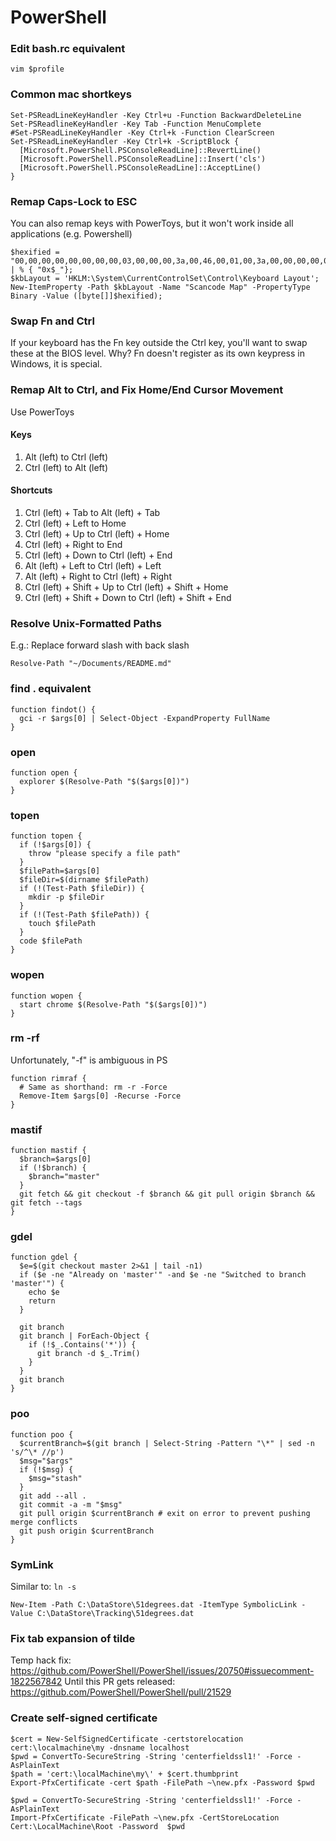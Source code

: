 # PowerShell


### Edit bash.rc equivalent
```
vim $profile
```


### Common mac shortkeys
```
Set-PSReadLineKeyHandler -Key Ctrl+u -Function BackwardDeleteLine
Set-PSReadlineKeyHandler -Key Tab -Function MenuComplete
#Set-PSReadLineKeyHandler -Key Ctrl+k -Function ClearScreen
Set-PSReadLineKeyHandler -Key Ctrl+k -ScriptBlock {
  [Microsoft.PowerShell.PSConsoleReadLine]::RevertLine()
  [Microsoft.PowerShell.PSConsoleReadLine]::Insert('cls')
  [Microsoft.PowerShell.PSConsoleReadLine]::AcceptLine()
}
```


### Remap Caps-Lock to ESC
You can also remap keys with PowerToys, but it won't work inside all applications (e.g. Powershell)
```
$hexified = "00,00,00,00,00,00,00,00,03,00,00,00,3a,00,46,00,01,00,3a,00,00,00,00,00".Split(',') | % { "0x$_"};
$kbLayout = 'HKLM:\System\CurrentControlSet\Control\Keyboard Layout';
New-ItemProperty -Path $kbLayout -Name "Scancode Map" -PropertyType Binary -Value ([byte[]]$hexified);
```


### Swap Fn and Ctrl
If your keyboard has the Fn key outside the Ctrl key, you'll want to swap these at the BIOS level. Why? Fn doesn't register as its own keypress in Windows, it is special.


### Remap Alt to Ctrl, and Fix Home/End Cursor Movement
Use PowerToys
#### Keys
1. Alt (left) to Ctrl (left)
2. Ctrl (left) to Alt (left)
#### Shortcuts
1. Ctrl (left) + Tab to Alt (left) + Tab
2. Ctrl (left) + Left to Home
3. Ctrl (left) + Up to Ctrl (left) + Home
4. Ctrl (left) + Right to End
5. Ctrl (left) + Down to Ctrl (left) + End
6. Alt (left) + Left to Ctrl (left) + Left
7. Alt (left) + Right to Ctrl (left) + Right
8. Ctrl (left) + Shift + Up to Ctrl (left) + Shift + Home
9. Ctrl (left) + Shift + Down to Ctrl (left) + Shift + End


### Resolve Unix-Formatted Paths
E.g.: Replace forward slash with back slash
```
Resolve-Path "~/Documents/README.md"
```


### find . equivalent
```
function findot() {
  gci -r $args[0] | Select-Object -ExpandProperty FullName
}
```


### open
```
function open {
  explorer $(Resolve-Path "$($args[0])")
}
```


### topen
```
function topen {
  if (!$args[0]) {
    throw "please specify a file path"
  }
  $filePath=$args[0]
  $fileDir=$(dirname $filePath)
  if (!(Test-Path $fileDir)) {
    mkdir -p $fileDir
  }
  if (!(Test-Path $filePath)) {
    touch $filePath
  }
  code $filePath
}
```


### wopen
```
function wopen {
  start chrome $(Resolve-Path "$($args[0])")
}
```


### rm -rf
Unfortunately, "-f" is ambiguous in PS
```
function rimraf {
  # Same as shorthand: rm -r -Force
  Remove-Item $args[0] -Recurse -Force
}
```


### mastif
```
function mastif {
  $branch=$args[0]
  if (!$branch) {
    $branch="master"
  }
  git fetch && git checkout -f $branch && git pull origin $branch && git fetch --tags
}
```


### gdel
```
function gdel {
  $e=$(git checkout master 2>&1 | tail -n1)
  if ($e -ne "Already on 'master'" -and $e -ne "Switched to branch 'master'") {
    echo $e
    return
  }

  git branch
  git branch | ForEach-Object {
    if (!$_.Contains('*')) {
      git branch -d $_.Trim()
    }
  }
  git branch
}
```


### poo
```
function poo {
  $currentBranch=$(git branch | Select-String -Pattern "\*" | sed -n 's/^\* //p')
  $msg="$args"
  if (!$msg) {
    $msg="stash"
  }
  git add --all .
  git commit -a -m "$msg"
  git pull origin $currentBranch # exit on error to prevent pushing merge conflicts
  git push origin $currentBranch
}
```


### SymLink
Similar to: `ln -s`
```
New-Item -Path C:\DataStore\51degrees.dat -ItemType SymbolicLink -Value C:\DataStore\Tracking\51degrees.dat
```


### Fix tab expansion of tilde
Temp hack fix: https://github.com/PowerShell/PowerShell/issues/20750#issuecomment-1822567842
Until this PR gets released: https://github.com/PowerShell/PowerShell/pull/21529


### Create self-signed certificate
```
$cert = New-SelfSignedCertificate -certstorelocation cert:\localmachine\my -dnsname localhost
$pwd = ConvertTo-SecureString -String 'centerfieldssl1!' -Force -AsPlainText
$path = 'cert:\localMachine\my\' + $cert.thumbprint
Export-PfxCertificate -cert $path -FilePath ~\new.pfx -Password $pwd

$pwd = ConvertTo-SecureString -String 'centerfieldssl1!' -Force -AsPlainText
Import-PfxCertificate -FilePath ~\new.pfx -CertStoreLocation Cert:\LocalMachine\Root -Password  $pwd
```

